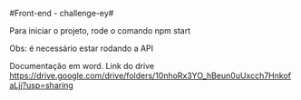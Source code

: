 #Front-end - challenge-ey#

Para iniciar o projeto, rode o comando npm start

Obs: é necessário estar rodando a API

Documentação em word. Link do drive https://drive.google.com/drive/folders/10nhoRx3YO_hBeun0uUxcch7HnkofaLjj?usp=sharing
